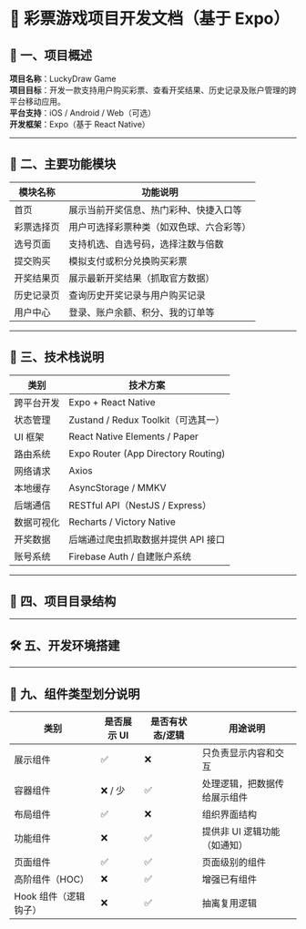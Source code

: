 # 🎯 彩票游戏项目开发文档（基于 Expo）

## 📌 一、项目概述

**项目名称**：LuckyDraw Game  
**项目目标**：开发一款支持用户购买彩票、查看开奖结果、历史记录及账户管理的跨平台移动应用。  
**平台支持**：iOS / Android / Web（可选）  
**开发框架**：Expo（基于 React Native）

---

## 🧱 二、主要功能模块

| 模块名称   | 功能说明                                 |
| ---------- | ---------------------------------------- |
| 首页       | 展示当前开奖信息、热门彩种、快捷入口等   |
| 彩票选择页 | 用户可选择彩票种类（如双色球、六合彩等） |
| 选号页面   | 支持机选、自选号码，选择注数与倍数       |
| 提交购买   | 模拟支付或积分兑换购买彩票               |
| 开奖结果页 | 展示最新开奖结果（抓取官方数据）         |
| 历史记录页 | 查询历史开奖记录与用户购买记录           |
| 用户中心   | 登录、账户余额、积分、我的订单等         |

---

## 🧰 三、技术栈说明

| 类别       | 技术方案                            |
| ---------- | ----------------------------------- |
| 跨平台开发 | Expo + React Native                 |
| 状态管理   | Zustand / Redux Toolkit（可选其一） |
| UI 框架    | React Native Elements / Paper       |
| 路由系统   | Expo Router (App Directory Routing) |
| 网络请求   | Axios                               |
| 本地缓存   | AsyncStorage / MMKV                 |
| 后端通信   | RESTful API（NestJS / Express）     |
| 数据可视化 | Recharts / Victory Native           |
| 开奖数据   | 后端通过爬虫抓取数据并提供 API 接口 |
| 账号系统   | Firebase Auth / 自建账户系统        |

---

## 📁 四、项目目录结构

---

## 🛠 五、开发环境搭建

---

## 🧩 九、组件类型划分说明

| 类别                  | 是否展示 UI | 是否有状态/逻辑 | 用途说明                     |
| --------------------- | ----------- | --------------- | ---------------------------- |
| 展示组件              | ✅          | ❌              | 只负责显示内容和交互         |
| 容器组件              | ❌ / 少     | ✅              | 处理逻辑，把数据传给展示组件 |
| 布局组件              | ✅          | ❌              | 组织界面结构                 |
| 功能组件              | ❌          | ✅              | 提供非 UI 逻辑功能（如通知） |
| 页面组件              | ✅          | ✅              | 页面级别的组件               |
| 高阶组件（HOC）       | ❌          | ✅              | 增强已有组件                 |
| Hook 组件（逻辑钩子） | ❌          | ✅              | 抽离复用逻辑                 |
